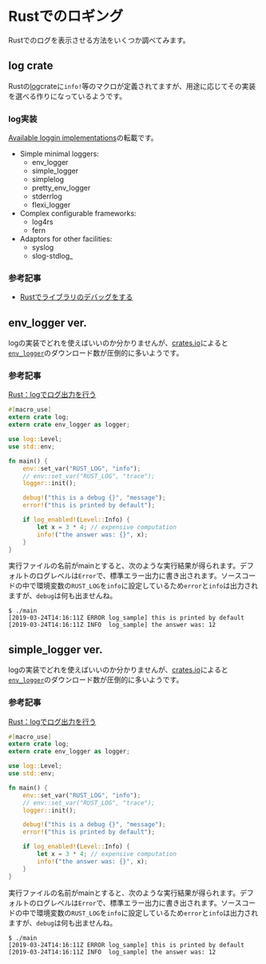 # Rustでのロギング

Rustでのログを表示させる方法をいくつか調べてみます。

## log crate
Rustの[log](https://crates.io/crates/log)crateに`info!`等のマクロが定義されてますが、用途に応じてその実装を選べる作りになっているようです。

### log実装
[Available loggin implementations]( https://docs.rs/log/0.4.6/log/#available-logging-implementations)の転載です。

* Simple minimal loggers:
  * env\_logger
  * simple\_logger
  * simplelog
  * pretty\_env\_logger
  * stderrlog
  * flexi\_logger
* Complex configurable frameworks:
  * log4rs
  * fern
* Adaptors for other facilities:
  * syslog
  * slog-stdlog<Plug>_

### 参考記事
* [Rustでライブラリのデバッグをする](https://qiita.com/rejasupotaro/items/e45fe64623ac7462e2a9)

## env\_logger ver.
logの実装でどれを使えばいいのか分かりませんが、[crates.io](https://crates.io)によると[`env_logger`](https://docs.rs/env_logger/0.6.1/env_logger/)のダウンロード数が圧倒的に多いようです。

### 参考記事
[Rust：logでログ出力を行う](https://qiita.com/fujitayy/items/590145c0f4b4e7d06de7)

```Rust
#[macro_use]
extern crate log;
extern crate env_logger as logger;

use log::Level;
use std::env;

fn main() {
    env::set_var("RUST_LOG", "info");
    // env::set_var("RUST_LOG", "trace");
    logger::init();

    debug!("this is a debug {}", "message");
    error!("this is printed by default");

    if log_enabled!(Level::Info) {
        let x = 3 * 4; // expensive computation
        info!("the answer was: {}", x);
    }
}
```
実行ファイルの名前がmainとすると、次のような実行結果が得られます。デフォルトのログレベルは`Error`で、標準エラー出力に書き出されます。ソースコードの中で環境変数の`RUST_LOG`を`info`に設定しているため`error`と`info`は出力されますが、`debug`は何も出ませんね。
```
$ ./main
[2019-03-24T14:16:11Z ERROR log_sample] this is printed by default
[2019-03-24T14:16:11Z INFO  log_sample] the answer was: 12
```

## simple\_logger ver.
logの実装でどれを使えばいいのか分かりませんが、[crates.io](https://crates.io)によると[`env_logger`](https://docs.rs/env_logger/0.6.1/env_logger/)のダウンロード数が圧倒的に多いようです。

### 参考記事
[Rust：logでログ出力を行う](https://qiita.com/fujitayy/items/590145c0f4b4e7d06de7)

```Rust
#[macro_use]
extern crate log;
extern crate env_logger as logger;

use log::Level;
use std::env;

fn main() {
    env::set_var("RUST_LOG", "info");
    // env::set_var("RUST_LOG", "trace");
    logger::init();

    debug!("this is a debug {}", "message");
    error!("this is printed by default");

    if log_enabled!(Level::Info) {
        let x = 3 * 4; // expensive computation
        info!("the answer was: {}", x);
    }
}
```
実行ファイルの名前がmainとすると、次のような実行結果が得られます。デフォルトのログレベルは`Error`で、標準エラー出力に書き出されます。ソースコードの中で環境変数の`RUST_LOG`を`info`に設定しているため`error`と`info`は出力されますが、`debug`は何も出ませんね。
```
$ ./main
[2019-03-24T14:16:11Z ERROR log_sample] this is printed by default
[2019-03-24T14:16:11Z INFO  log_sample] the answer was: 12
```
